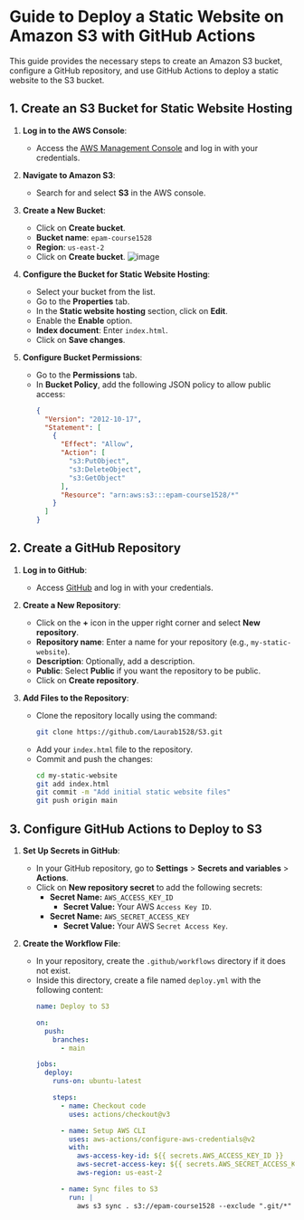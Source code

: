 # Guide to Deploy a Static Website on Amazon S3 with GitHub Actions

This guide provides the necessary steps to create an Amazon S3 bucket, configure a GitHub repository, and use GitHub Actions to deploy a static website to the S3 bucket.

## 1. Create an S3 Bucket for Static Website Hosting

1. **Log in to the AWS Console**:
   - Access the [AWS Management Console](https://aws.amazon.com/console/) and log in with your credentials.

2. **Navigate to Amazon S3**:
   - Search for and select **S3** in the AWS console.

3. **Create a New Bucket**:
   - Click on **Create bucket**.
   - **Bucket name**: `epam-course1528`
   - **Region**: `us-east-2`
   - Click on **Create bucket**.
     ![image](https://github.com/user-attachments/assets/d3cca523-53f7-494c-899a-d77a0202b942)

4. **Configure the Bucket for Static Website Hosting**:
   - Select your bucket from the list.
   - Go to the **Properties** tab.
   - In the **Static website hosting** section, click on **Edit**.
   - Enable the **Enable** option.
   - **Index document**: Enter `index.html`.
   - Click on **Save changes**.

5. **Configure Bucket Permissions**:
   - Go to the **Permissions** tab.
   - In **Bucket Policy**, add the following JSON policy to allow public access:
     ```json
     {
       "Version": "2012-10-17",
       "Statement": [
         {
           "Effect": "Allow",
           "Action": [
             "s3:PutObject",
             "s3:DeleteObject",
             "s3:GetObject"
           ],
           "Resource": "arn:aws:s3:::epam-course1528/*"
         }
       ]
     }
     ```

## 2. Create a GitHub Repository

1. **Log in to GitHub**:
   - Access [GitHub](https://github.com/) and log in with your credentials.

2. **Create a New Repository**:
   - Click on the **+** icon in the upper right corner and select **New repository**.
   - **Repository name**: Enter a name for your repository (e.g., `my-static-website`).
   - **Description**: Optionally, add a description.
   - **Public**: Select **Public** if you want the repository to be public.
   - Click on **Create repository**.

3. **Add Files to the Repository**:
   - Clone the repository locally using the command:
     ```bash
     git clone https://github.com/Laurab1528/S3.git
     ```
   - Add your `index.html` file to the repository.
   - Commit and push the changes:
     ```bash
     cd my-static-website
     git add index.html
     git commit -m "Add initial static website files"
     git push origin main
     ```

## 3. Configure GitHub Actions to Deploy to S3

1. **Set Up Secrets in GitHub**:
   - In your GitHub repository, go to **Settings** > **Secrets and variables** > **Actions**.
   - Click on **New repository secret** to add the following secrets:
     - **Secret Name:** `AWS_ACCESS_KEY_ID`
       - **Secret Value:** Your AWS `Access Key ID`.
     - **Secret Name:** `AWS_SECRET_ACCESS_KEY`
       - **Secret Value:** Your AWS `Secret Access Key`.

2. **Create the Workflow File**:
   - In your repository, create the `.github/workflows` directory if it does not exist.
   - Inside this directory, create a file named `deploy.yml` with the following content:
     ```yaml
     name: Deploy to S3

     on:
       push:
         branches:
           - main

     jobs:
       deploy:
         runs-on: ubuntu-latest

         steps:
           - name: Checkout code
             uses: actions/checkout@v3

           - name: Setup AWS CLI
             uses: aws-actions/configure-aws-credentials@v2
             with:
               aws-access-key-id: ${{ secrets.AWS_ACCESS_KEY_ID }}
               aws-secret-access-key: ${{ secrets.AWS_SECRET_ACCESS_KEY }}
               aws-region: us-east-2

           - name: Sync files to S3
             run: |
               aws s3 sync . s3://epam-course1528 --exclude ".git/*" --exclude ".github/*" --delete
     ```

